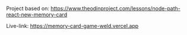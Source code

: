 Project based on: https://www.theodinproject.com/lessons/node-path-react-new-memory-card

Live-link: https://memory-card-game-weld.vercel.app
